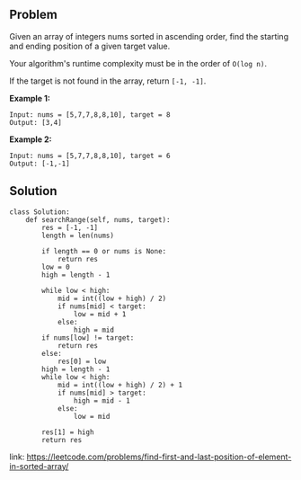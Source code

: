 ## Problem

Given an array of integers nums sorted in ascending order, find the starting and ending position of a given target value.

Your algorithm's runtime complexity must be in the order of `O(log n)`.

If the target is not found in the array, return `[-1, -1]`.

**Example 1:**
```
Input: nums = [5,7,7,8,8,10], target = 8
Output: [3,4]
```
**Example 2:**
```
Input: nums = [5,7,7,8,8,10], target = 6
Output: [-1,-1]
```
## Solution
```
class Solution:
    def searchRange(self, nums, target):
        res = [-1, -1]
        length = len(nums)

        if length == 0 or nums is None:
            return res
        low = 0
        high = length - 1

        while low < high:
            mid = int((low + high) / 2)
            if nums[mid] < target:
                low = mid + 1
            else:
                high = mid
        if nums[low] != target:
            return res
        else:
            res[0] = low
        high = length - 1
        while low < high:
            mid = int((low + high) / 2) + 1
            if nums[mid] > target:
                high = mid - 1
            else:
                low = mid

        res[1] = high
        return res
```

link:  https://leetcode.com/problems/find-first-and-last-position-of-element-in-sorted-array/

